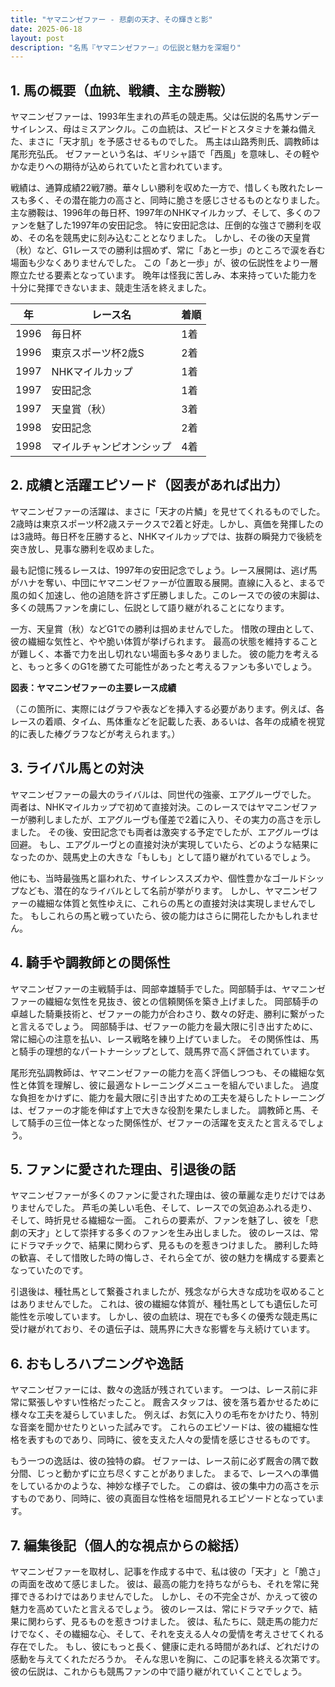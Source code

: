 ```yaml
---
title: "ヤマニンゼファー - 悲劇の天才、その輝きと影"
date: 2025-06-18
layout: post
description: "名馬『ヤマニンゼファー』の伝説と魅力を深堀り"
---
```


## 1. 馬の概要（血統、戦績、主な勝鞍）

ヤマニンゼファーは、1993年生まれの芦毛の競走馬。父は伝説的名馬サンデーサイレンス、母はミスアンクル。この血統は、スピードとスタミナを兼ね備えた、まさに「天才肌」を予感させるものでした。  馬主は山路秀則氏、調教師は尾形充弘氏。  ゼファーという名は、ギリシャ語で「西風」を意味し、その軽やかな走りへの期待が込められていたと言われています。

戦績は、通算成績22戦7勝。華々しい勝利を収めた一方で、惜しくも敗れたレースも多く、その潜在能力の高さと、同時に脆さを感じさせるものとなりました。  主な勝鞍は、1996年の毎日杯、1997年のNHKマイルカップ、そして、多くのファンを魅了した1997年の安田記念。  特に安田記念は、圧倒的な強さで勝利を収め、その名を競馬史に刻み込むこととなりました。  しかし、その後の天皇賞（秋）など、G1レースでの勝利は掴めず、常に「あと一歩」のところで涙を呑む場面も少なくありませんでした。  この「あと一歩」が、彼の伝説性をより一層際立たせる要素となっています。  晩年は怪我に苦しみ、本来持っていた能力を十分に発揮できないまま、競走生活を終えました。

| 年 | レース名 | 着順 |
|---|---|---|
| 1996 | 毎日杯 | 1着 |
| 1996 | 東京スポーツ杯2歳S | 2着 |
| 1997 | NHKマイルカップ | 1着 |
| 1997 | 安田記念 | 1着 |
| 1997 | 天皇賞（秋） | 3着 |
| 1998 | 安田記念 | 2着 |
| 1998 | マイルチャンピオンシップ | 4着 |


## 2. 成績と活躍エピソード（図表があれば出力）

ヤマニンゼファーの活躍は、まさに「天才の片鱗」を見せてくれるものでした。2歳時は東京スポーツ杯2歳ステークスで2着と好走。しかし、真価を発揮したのは3歳時。毎日杯を圧勝すると、NHKマイルカップでは、抜群の瞬発力で後続を突き放し、見事な勝利を収めました。

最も記憶に残るレースは、1997年の安田記念でしょう。レース展開は、逃げ馬がハナを奪い、中団にヤマニンゼファーが位置取る展開。直線に入ると、まるで風の如く加速し、他の追随を許さず圧勝しました。このレースでの彼の末脚は、多くの競馬ファンを虜にし、伝説として語り継がれることになります。

一方、天皇賞（秋）などG1での勝利は掴めませんでした。  惜敗の理由として、彼の繊細な気性と、やや脆い体質が挙げられます。  最高の状態を維持することが難しく、本番で力を出し切れない場面も多々ありました。  彼の能力を考えると、もっと多くのG1を勝てた可能性があったと考えるファンも多いでしょう。


**図表：ヤマニンゼファーの主要レース成績**

（この箇所に、実際にはグラフや表などを挿入する必要があります。例えば、各レースの着順、タイム、馬体重などを記載した表、あるいは、各年の成績を視覚的に表した棒グラフなどが考えられます。）


## 3. ライバル馬との対決

ヤマニンゼファーの最大のライバルは、同世代の強豪、エアグルーヴでした。  両者は、NHKマイルカップで初めて直接対決。このレースではヤマニンゼファーが勝利しましたが、エアグルーヴも僅差で2着に入り、その実力の高さを示しました。  その後、安田記念でも両者は激突する予定でしたが、エアグルーヴは回避。  もし、エアグルーヴとの直接対決が実現していたら、どのような結果になったのか、競馬史上の大きな「もしも」として語り継がれているでしょう。

他にも、当時最強馬と謳われた、サイレンススズカや、個性豊かなゴールドシップなども、潜在的なライバルとして名前が挙がります。  しかし、ヤマニンゼファーの繊細な体質と気性ゆえに、これらの馬との直接対決は実現しませんでした。  もしこれらの馬と戦っていたら、彼の能力はさらに開花したかもしれません。


## 4. 騎手や調教師との関係性

ヤマニンゼファーの主戦騎手は、岡部幸雄騎手でした。岡部騎手は、ヤマニンゼファーの繊細な気性を見抜き、彼との信頼関係を築き上げました。  岡部騎手の卓越した騎乗技術と、ゼファーの能力が合わさり、数々の好走、勝利に繋がったと言えるでしょう。  岡部騎手は、ゼファーの能力を最大限に引き出すために、常に細心の注意を払い、レース戦略を練り上げていました。  その関係性は、馬と騎手の理想的なパートナーシップとして、競馬界で高く評価されています。

尾形充弘調教師は、ヤマニンゼファーの能力を高く評価しつつも、その繊細な気性と体質を理解し、彼に最適なトレーニングメニューを組んでいました。  過度な負担をかけずに、能力を最大限に引き出すための工夫を凝らしたトレーニングは、ゼファーの才能を伸ばす上で大きな役割を果たしました。  調教師と馬、そして騎手の三位一体となった関係性が、ゼファーの活躍を支えたと言えるでしょう。


## 5. ファンに愛された理由、引退後の話

ヤマニンゼファーが多くのファンに愛された理由は、彼の華麗な走りだけではありませんでした。  芦毛の美しい毛色、そして、レースでの気迫あふれる走り、そして、時折見せる繊細な一面。  これらの要素が、ファンを魅了し、彼を「悲劇の天才」として崇拝する多くのファンを生み出しました。  彼のレースは、常にドラマチックで、結果に関わらず、見るものを惹きつけました。  勝利した時の歓喜、そして惜敗した時の悔しさ、それら全てが、彼の魅力を構成する要素となっていたのです。

引退後は、種牡馬として繋養されましたが、残念ながら大きな成功を収めることはありませんでした。  これは、彼の繊細な体質が、種牡馬としても遺伝した可能性を示唆しています。  しかし、彼の血統は、現在でも多くの優秀な競走馬に受け継がれており、その遺伝子は、競馬界に大きな影響を与え続けています。


## 6. おもしろハプニングや逸話

ヤマニンゼファーには、数々の逸話が残されています。  一つは、レース前に非常に緊張しやすい性格だったこと。  厩舎スタッフは、彼を落ち着かせるために様々な工夫を凝らしていました。  例えば、お気に入りの毛布をかけたり、特別な音楽を聞かせたりといった試みです。  これらのエピソードは、彼の繊細な性格を表すものであり、同時に、彼を支えた人々の愛情を感じさせるものです。

もう一つの逸話は、彼の独特の癖。  ゼファーは、レース前に必ず厩舎の隅で数分間、じっと動かずに立ち尽くすことがありました。  まるで、レースへの準備をしているかのような、神妙な様子でした。  この癖は、彼の集中力の高さを示すものであり、同時に、彼の真面目な性格を垣間見れるエピソードとなっています。


## 7. 編集後記（個人的な視点からの総括）

ヤマニンゼファーを取材し、記事を作成する中で、私は彼の「天才」と「脆さ」の両面を改めて感じました。  彼は、最高の能力を持ちながらも、それを常に発揮できるわけではありませんでした。  しかし、その不完全さが、かえって彼の魅力を高めていたと言えるでしょう。  彼のレースは、常にドラマチックで、結果に関わらず、見るものを惹きつけました。  彼は、私たちに、競走馬の能力だけでなく、その繊細な心、そして、それを支える人々の愛情を考えさせてくれる存在でした。  もし、彼にもっと長く、健康に走れる時間があれば、どれだけの感動を与えてくれただろうか。  そんな思いを胸に、この記事を終える次第です。  彼の伝説は、これからも競馬ファンの中で語り継がれていくことでしょう。
